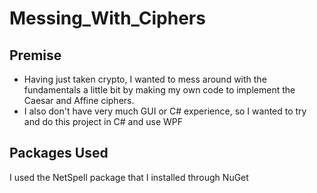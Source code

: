 # Messing_With_Ciphers

## Premise ##
* Having just taken crypto, I wanted to mess around with the fundamentals a little bit by making my own code to implement the Caesar and Affine ciphers.
* I also don't have very much GUI or C# experience, so I wanted to try and do this project in C# and use WPF

## Packages Used 
I used the NetSpell package that I installed through NuGet
